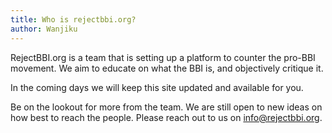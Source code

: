 ```yaml
---
title: Who is rejectbbi.org?
author: Wanjiku
---
```

RejectBBI.org is a team that is setting up a platform to counter the pro-BBI movement. We aim to educate on what the BBI is, and objectively critique it.

In the coming days we will keep this site updated and available for you.

Be on the lookout for more from the team. We are still open to new ideas on how best to reach the people. Please reach out to us on [info@rejectbbi.org](mailto:info@rejectbbi.org).